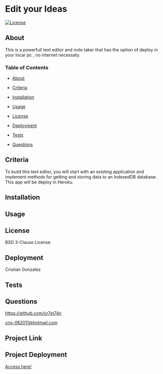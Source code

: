 
# Edit your Ideas

[![License](https://img.shields.io/badge/License-Apache_2.0-yellowgreen.svg)](https://opensource.org/licenses/Apache-2.0)  

## About
This is a powerfull text editor and note taker that has the option of deploy in your locar pc , no internet necessaty.

### Table of Contents
 * [About](#About)

 * [Criteria](#Criteria)

 * [Installation](#Installation)

 * [Usage](#Usage)

 * [License](#License)

 * [Deployment](#Deployment)

 * [Tests](#Tests)

 * [Questions](#Questions)



## Criteria
To build this text editor, you will start with an existing application and implement methods for getting and storing data to an IndexedDB database. This app will be deploy in Heroku.

## Installation


## Usage


## License
BSD 3-Clause License

## Deployment
Cristian Gonzalez

## Tests


## Questions
 

https://github.com/cr7st74n

cris-082011@hotmail.com

## Project Link


## Project Deployment
[Access here!]()

